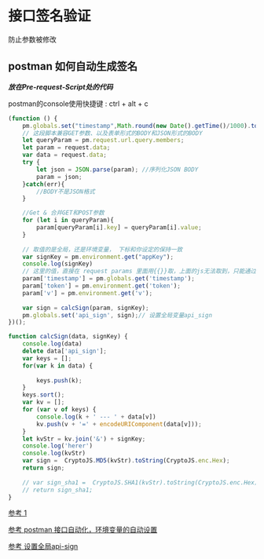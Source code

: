# 接口签名验证

防止参数被修改







## postman 如何自动生成签名

***放在Pre-request-Script处的代码***

postman的console使用快捷键  : ctrl + alt + c

~~~ js
(function () {
    pm.globals.set("timestamp",Math.round(new Date().getTime()/1000).toString()); // 设置全局变量 timestamp
    // 这段脚本兼容GET参数、以及表单形式的BODY和JSON形式的BODY
    let queryParam = pm.request.url.query.members;
    let param = request.data;
    var data = request.data;
    try {
        let json = JSON.parse(param); //序列化JSON BODY
        param = json;
    }catch(err){
        //BODY不是JSON格式
    }

    //Get & 合并GET和POST参数
    for (let i in queryParam){
        param[queryParam[i].key] = queryParam[i].value;
    }
    
    // 取值的是全局，还是环境变量， 下标和你设定的保持一致
    var signKey = pm.environment.get("appKey");
    console.log(signKey)
    // 这里的值，直接在 request params 里面用{{}}取，上面的js无法取到，只能通过以下方式
    param['timestamp'] = pm.globals.get('timestamp');
    param['token'] = pm.environment.get('token');
    param['v'] = pm.environment.get('v');
    
    var sign = calcSign(param, signKey);
    pm.globals.set('api_sign', sign);// 设置全局变量api_sign
})();

function calcSign(data, signKey) {
    console.log(data)
    delete data['api_sign'];
    var keys = [];
    for(var k in data) {
        
        keys.push(k);
    }
    keys.sort();
    var kv = [];
    for (var v of keys) {
        console.log(k + ' --- ' + data[v])
        kv.push(v + '=' + encodeURIComponent(data[v]));
    }
    let kvStr = kv.join('&') + signKey;
    console.log('herer')
    console.log(kvStr)
    var sign =  CryptoJS.MD5(kvStr).toString(CryptoJS.enc.Hex); 
    return sign;
    
    // var sign_sha1 =  CryptoJS.SHA1(kvStr).toString(CryptoJS.enc.Hex); 
    // return sign_sha1;
}  
~~~























[参考 1](https://blog.csdn.net/qq598535550/article/details/81276594)

[参考 postman 接口自动化，环境变量的自动设置](https://www.cnblogs.com/JHblogs/p/6418802.html)

[参考 设置全局api-sign](https://blog.csdn.net/tomoya_chen/article/details/86312605)